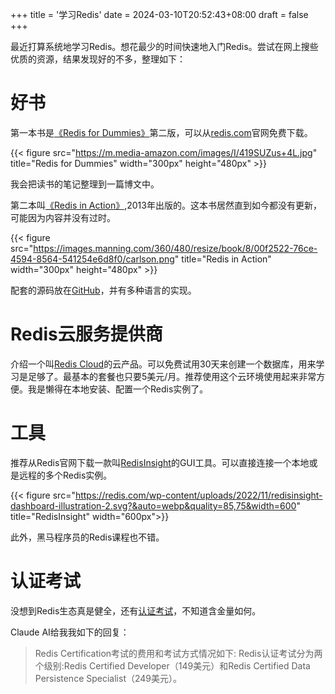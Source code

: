 +++
title = '学习Redis'
date = 2024-03-10T20:52:43+08:00
draft = false
+++

最近打算系统地学习Redis。想花最少的时间快速地入门Redis。尝试在网上搜些优质的资源，结果发现好的不多，整理如下：

# 好书

第一本书是[《Redis for Dummies》](https://redis.com/redis-for-dummies/)第二版，可以从[redis.com](https://redis.com/)官网免费下载。

{{< figure src="https://m.media-amazon.com/images/I/419SUZus+4L.jpg" title="Redis for Dummies" width="300px" height="480px" >}}

我会把读书的笔记整理到一篇博文中。

第二本叫[《Redis in Action》](https://www.manning.com/books/redis-in-action),2013年出版的。这本书居然直到如今都没有更新，可能因为内容并没有过时。

{{< figure src="https://images.manning.com/360/480/resize/book/8/00f2522-76ce-4594-8564-541254e6d8f0/carlson.png" title="Redis in Action" width="300px" height="480px" >}}

配套的源码放在[GitHub](https://github.com/josiahcarlson/redis-in-action/)，并有多种语言的实现。

# Redis云服务提供商

介绍一个叫[Redis Cloud](https://redis.com/cloud/overview/)的云产品。可以免费试用30天来创建一个数据库，用来学习是足够了。最基本的套餐也只要5美元/月。推荐使用这个云环境使用起来非常方便。我是懒得在本地安装、配置一个Redis实例了。

# 工具

推荐从Redis官网下载一款叫[RedisInsight](https://redis.com/redis-enterprise/redis-insight/)的GUI工具。可以直接连接一个本地或是远程的多个Redis实例。

{{< figure src="https://redis.com/wp-content/uploads/2022/11/redisinsight-dashboard-illustration-2.svg?&auto=webp&quality=85,75&width=600" title="RedisInsight" width="600px">}}

此外，黑马程序员的Redis课程也不错。

# 认证考试

没想到Redis生态真是健全，还有[认证考试](https://university.redis.com/certification/)，不知道含金量如何。

Claude AI给我我如下的回复：

> Redis Certification考试的费用和考试方式情况如下:
> Redis认证考试分为两个级别:Redis Certified Developer（149美元）和Redis Certified Data
> Persistence Specialist（249美元）。
